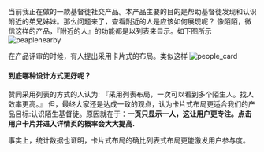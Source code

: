 当前我正在做的一款基督徒社交产品。本产品主要的目的是帮助基督徒发现和认识附近的弟兄姊妹。那么问题来了，查看附近的人是应该如何展现呢？
像陌陌，微信这样的产品，『附近的人』的功能都是以列表来显示。如下图所示
![peaplenearby](https://github.com/che3vinci/che3vinci.github.io/blob/master/_posts/media/20151226_peoplenearby.png?raw=true)

在产品评审的时候，有人提出采用卡片式的布局。类似这样
![people_card](https://raw.githubusercontent.com/che3vinci/che3vinci.github.io/master/_posts/media/20151226_peoplenearby_card.png)

#### 到底哪种设计方式更好呢？
赞同采用列表的方式的人认为:  『采用列表布局，一次可以看到多个陌生人。找人效率更高。』  但，最终大家还是达成一致的观点，认为卡片式布局更适合我们的产品目标:认识陌生基督徒。原因就在于：**一页只显示一人，这让用户更专注。点击用户卡片并进入详情页的概率会大大提高.**

事实上，统计数据也证明，卡片式布局的确比列表式布局更能激发用户参与度。

